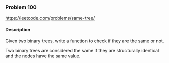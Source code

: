 ### Problem 100
https://leetcode.com/problems/same-tree/

#### Description
Given two binary trees, write a function to check if they are the same or not.

Two binary trees are considered the same if they are structurally identical and the nodes have the same value.
